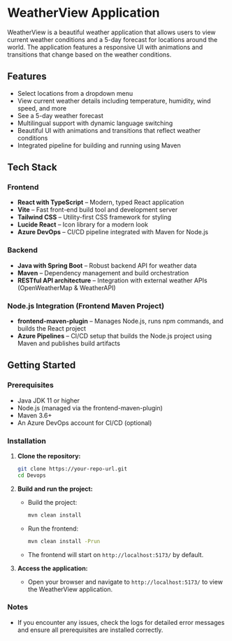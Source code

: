 # WeatherView Application

WeatherView is a beautiful weather application that allows users to view current weather conditions and a 5-day forecast for locations around the world. The application features a responsive UI with animations and transitions that change based on the weather conditions.

## Features

- Select locations from a dropdown menu
- View current weather details including temperature, humidity, wind speed, and more
- See a 5-day weather forecast
- Multilingual support with dynamic language switching
- Beautiful UI with animations and transitions that reflect weather conditions
- Integrated pipeline for building and running using Maven

## Tech Stack

### Frontend

- **React with TypeScript** – Modern, typed React application
- **Vite** – Fast front-end build tool and development server
- **Tailwind CSS** – Utility-first CSS framework for styling
- **Lucide React** – Icon library for a modern look
- **Azure DevOps** – CI/CD pipeline integrated with Maven for Node.js

### Backend

- **Java with Spring Boot** – Robust backend API for weather data
- **Maven** – Dependency management and build orchestration
- **RESTful API architecture** – Integration with external weather APIs (OpenWeatherMap & WeatherAPI)

### Node.js Integration (Frontend Maven Project)

- **frontend-maven-plugin** – Manages Node.js, runs npm commands, and builds the React project
- **Azure Pipelines** – CI/CD setup that builds the Node.js project using Maven and publishes build artifacts

## Getting Started

### Prerequisites

- Java JDK 11 or higher
- Node.js (managed via the frontend-maven-plugin)
- Maven 3.6+
- An Azure DevOps account for CI/CD (optional)

### Installation

1. **Clone the repository:**

   ```bash
   git clone https://your-repo-url.git
   cd Devops
   ```

2. **Build and run the project:**

   - Build the project:
     ```bash
     mvn clean install
     ```
   - Run the frontend:
     ```bash
     mvn clean install -Prun
     ```
   - The frontend will start on `http://localhost:5173/` by default.

3. **Access the application:**
   - Open your browser and navigate to `http://localhost:5173/` to view the WeatherView application.

### Notes

- If you encounter any issues, check the logs for detailed error messages and ensure all prerequisites are installed correctly.
